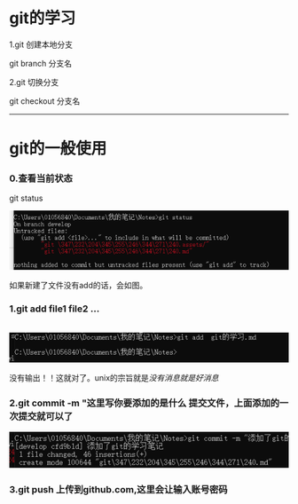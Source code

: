 # git的学习

1.git 创建本地分支

git branch 分支名

2.git 切换分支

git checkout 分支名









****

# git的一般使用



### 0.查看当前状态

git status

![image-20200821151744560](git的学习.assets/image-20200821151744560.png)

如果新建了文件没有add的话，会如图。





### 1.git add file1 file2 ...           

​                                                           ![image-20200821151818425](git的学习.assets/image-20200821151818425.png) 												  

没有输出！！这就对了。unix的宗旨就是*没有消息就是好消息*



### 2.git commit  -m "这里写你要添加的是什么                                    **提交文件，上面添加的一次提交就可以了** 

![image-20200821151920707](git的学习.assets/image-20200821151920707.png)



### 3.git push						**上传到github.com,这里会让输入账号密码**







